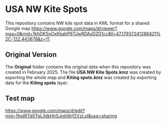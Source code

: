 # USA NW Kite Spots

This repository contains NW kite spot data in KML format for a shared Google map https://www.google.com/maps/d/viewer?msa=0&mid=1khDKSoOxKkahP6TJwRDAxDZG1cc&ll=47.17937241288421%2C-122.443678&z=11.

## Original Version

The **Original** folder contains the original data when this repository was created in February 2025. The file **USA NW Kite Spots.kmz** was created by exporting the whole map and **Kiting spots.kmz** was created by exporting data for the **Kiting spots** layer.

## Test map
https://www.google.com/maps/d/edit?mid=1fqdRTd0TgLiIdkHhSJptjt9rf2VzLoI&usp=sharing
